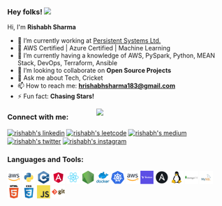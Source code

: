 ### Hey folks! <img src="https://media.giphy.com/media/hvRJCLFzcasrR4ia7z/giphy.gif" width="25px">

Hi, I'm **Rishabh Sharma**

- 🔭 I’m currently working at [Persistent Systems Ltd.](https://www.persistent.com/)
- 🏅 AWS Certified | Azure Certified | Machine Learning
- 🌱 I’m currently having a knowledge of AWS, PySpark, Python, MEAN Stack, DevOps, Terraform, Ansible
- 👯 I’m looking to collaborate on **Open Source Projects**
- 💬 Ask me about Tech, Cricket 
- 📫 How to reach me: **hrishabhsharma183@gmail.com**
- ⚡ Fun fact: **Chasing Stars!**

<!-- <img align="right" alt="GIF" src="https://github.com/rishabh27sharma/rishabh27sharma/blob/master/code.gif?raw=true" width="500" height="320" -->
<img align='right' src="https://media.giphy.com/media/jRf5fsn8G6YaogAWxn/giphy.gif" width="300">

<h3 align="left">Connect with me:</h3>
<p align="left">
<a href="https://linkedin.com/in/rishabh27sharma/" target="blank"><img align="center" src="https://cdn.jsdelivr.net/npm/simple-icons@v3/icons/linkedin.svg" alt="rishabh's linkedin" height="30" width="40" /></a>
<a href="https://leetcode.com/rishabh27sharma/" target="blank"><img align="center" src="https://cdn.jsdelivr.net/npm/simple-icons@v3/icons/leetcode.svg" alt="rishabh's leetcode" height="30" width="40" /></a>
<a href="https://rishabh27sharma.medium.com/" target="blank"><img align="center" src="https://cdn.jsdelivr.net/npm/simple-icons@3.13.0/icons/medium.svg" alt="rishabh's medium" height="30" width="40" /></a>
<a href="https://twitter.com/rishabh27sharma/" target="blank"><img align="center" src="https://cdn.jsdelivr.net/npm/simple-icons@v3/icons/twitter.svg" alt="rishabh's twitter" height="30" width="40" /></a>
<a href="https://www.instagram.com/rishabh27sharma/" target="blank"><img align="center" src="https://cdn.jsdelivr.net/npm/simple-icons@v3/icons/instagram.svg" alt="rishabh's instagram" height="30" width="40" /></a>
</p>

<h3 align="left">Languages and Tools:</h3>
<p align="left">
<code><img height="30" src="https://raw.githubusercontent.com/github/explore/80688e429a7d4ef2fca1e82350fe8e3517d3494d/topics/aws/aws.png"></code>
<code><img height="30" src="https://raw.githubusercontent.com/github/explore/80688e429a7d4ef2fca1e82350fe8e3517d3494d/topics/python/python.png"></code>
<code><img height="30" src="https://raw.githubusercontent.com/github/explore/80688e429a7d4ef2fca1e82350fe8e3517d3494d/topics/cpp/cpp.png"></code>
<code><img height="30" src="https://raw.githubusercontent.com/github/explore/80688e429a7d4ef2fca1e82350fe8e3517d3494d/topics/angular/angular.png"></code>
<code><img height="30" src="https://raw.githubusercontent.com/github/explore/80688e429a7d4ef2fca1e82350fe8e3517d3494d/topics/react/react.png"></code>
<code><img height="30" src="https://raw.githubusercontent.com/github/explore/80688e429a7d4ef2fca1e82350fe8e3517d3494d/topics/nodejs/nodejs.png"></code>
<code><img height="30" src="https://raw.githubusercontent.com/github/explore/80688e429a7d4ef2fca1e82350fe8e3517d3494d/topics/docker/docker.png"></code>
<code><img height="30" src="https://raw.githubusercontent.com/github/explore/80688e429a7d4ef2fca1e82350fe8e3517d3494d/topics/kubernetes/kubernetes.png"></code>
<code><img height="30" src="https://raw.githubusercontent.com/github/explore/80688e429a7d4ef2fca1e82350fe8e3517d3494d/topics/aws/aws.png"></code>
<code><img height="30" src="https://raw.githubusercontent.com/github/explore/80688e429a7d4ef2fca1e82350fe8e3517d3494d/topics/terraform/terraform.png"></code>
<code><img height="30" src="https://raw.githubusercontent.com/github/explore/80688e429a7d4ef2fca1e82350fe8e3517d3494d/topics/ansible/ansible.png"></code>
<code><img height="30" src="https://raw.githubusercontent.com/github/explore/80688e429a7d4ef2fca1e82350fe8e3517d3494d/topics/linux/linux.png"></code>
<code><img height="30" src="https://raw.githubusercontent.com/github/explore/80688e429a7d4ef2fca1e82350fe8e3517d3494d/topics/mongodb/mongodb.png"></code>
<code><img height="30" src="https://raw.githubusercontent.com/github/explore/80688e429a7d4ef2fca1e82350fe8e3517d3494d/topics/mysql/mysql.png"></code>
<code><img height="30" src="https://raw.githubusercontent.com/github/explore/80688e429a7d4ef2fca1e82350fe8e3517d3494d/topics/html/html.png"></code>
<code><img height="30" src="https://raw.githubusercontent.com/github/explore/80688e429a7d4ef2fca1e82350fe8e3517d3494d/topics/css/css.png"></code>
<code><img height="30" src="https://raw.githubusercontent.com/github/explore/80688e429a7d4ef2fca1e82350fe8e3517d3494d/topics/javascript/javascript.png"></code>
<code><img height="30" src="https://raw.githubusercontent.com/github/explore/80688e429a7d4ef2fca1e82350fe8e3517d3494d/topics/git/git.png"></code>
</p>
